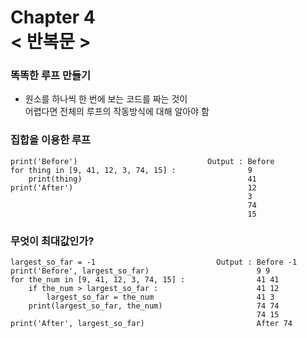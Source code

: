 Chapter 4<br/>
< 반복문 >
=====================


### 똑똑한 루프 만들기
- 원소를 하나씩 한 번에 보는 코드를 짜는 것이<br/>
어렵다면 전체의 루프의 작동방식에 대해 알아야 함


### 집합을 이용한 루프
```
print('Before')                             Output : Before
for thing in [9, 41, 12, 3, 74, 15] :                9
    print(thing)                                     41
print('After')                                       12
                                                     3
                                                     74
                                                     15
```


### 무엇이 최대값인가?
```
largest_so_far = -1                           Output : Before -1
print('Before', largest_so_far)                        9 9
for the_num in [9, 41, 12, 3, 74, 15] :                41 41
    if the_num > largest_so_far :                      41 12
        largest_so_far = the_num                       41 3
    print(largest_so_far, the_num)                     74 74
                                                       74 15
print('After', largest_so_far)                         After 74
```
